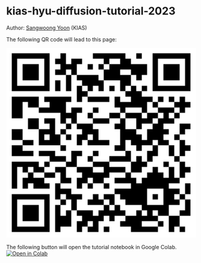 # kias-hyu-diffusion-tutorial-2023

Author: [Sangwoong Yoon](https://swyoon.github.io/) (KIAS)

The following QR code will lead to this page:

![](tutorial-qr.png)

The following button will open the tutorial notebook in Google Colab.
[![Open in Colab](https://colab.research.google.com/assets/colab-badge.svg)](https://colab.research.google.com/github/swyoon/kias-hyu-diffusion-tutorial-2023/blob/main/diffusion_model_hands_on.ipynb)